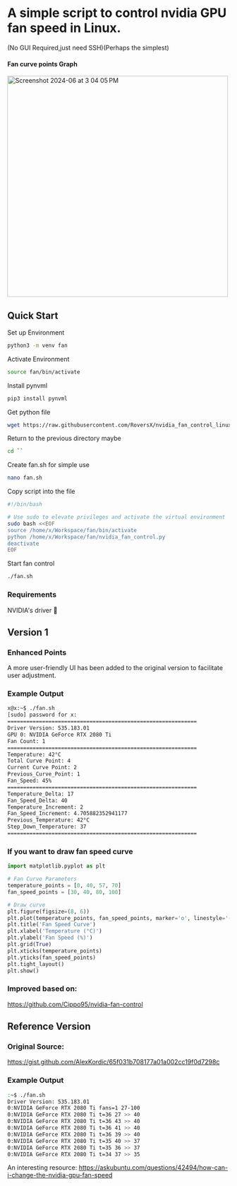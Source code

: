 # A simple script to control nvidia GPU fan speed in Linux.
(No GUI Required,just need SSH)(Perhaps the simplest)

#### Fan curve points Graph
<img width="500" alt="Screenshot 2024-06 at 3 04 05 PM" src="https://github.com/RoversX/nvndia_fan__control_linux/assets/85817538/a25a720f-ac68-487a-b760-2c81b5b74136">

## Quick Start 
Set up Environment
```bash
python3 -m venv fan
```
Activate Environment
```bash
source fan/bin/activate
```
Install pynvml
```bash
pip3 install pynvml
```
Get python file
```bash
wget https://raw.githubusercontent.com/RoversX/nvidia_fan_control_linux/main/nvidia_fan_control.py
```
Return to the previous directory maybe
```bash
cd ``
```
Create fan.sh for simple use
```bash
nano fan.sh
```
Copy script into the file
```sh
#!/bin/bash

# Use sudo to elevate privileges and activate the virtual environment
sudo bash <<EOF
source /home/x/Workspace/fan/bin/activate
python /home/x/Workspace/fan/nvidia_fan_control.py
deactivate
EOF
```
Start fan control
```bash
./fan.sh
```
### Requirements

NVIDIA's driver 🤗

## Version 1

### Enhanced Points
A more user-friendly UI has been added to the original version to facilitate user adjustment.
### Example Output
```bash
x@x:~$ ./fan.sh
[sudo] password for x: 
============================================================
Driver Version: 535.183.01
GPU 0: NVIDIA GeForce RTX 2080 Ti
Fan Count: 1
============================================================
Temperature: 42°C
Total Curve Point: 4
Current Curve Point: 2
Previous_Curve_Point: 1
Fan_Speed: 45%
============================================================
Temperature_Delta: 17
Fan_Speed_Delta: 40
Temperature_Increment: 2
Fan_Speed_Increment: 4.705882352941177
Previous_Temperature: 42°C
Step_Down_Temperature: 37
============================================================

```

### If you want to draw fan speed curve
```py
import matplotlib.pyplot as plt

# Fan Curve Parameters
temperature_points = [0, 40, 57, 70]
fan_speed_points = [30, 40, 80, 100]

# Draw curve
plt.figure(figsize=(8, 6))
plt.plot(temperature_points, fan_speed_points, marker='o', linestyle='-', color='b', markersize=8)
plt.title('Fan Speed Curve')
plt.xlabel('Temperature (°C)')
plt.ylabel('Fan Speed (%)')
plt.grid(True)
plt.xticks(temperature_points)
plt.yticks(fan_speed_points)
plt.tight_layout()
plt.show()
```

### Improved based on: 
https://github.com/Cippo95/nvidia-fan-control



## Reference Version

### Original Source:

https://gist.github.com/AlexKordic/65f031b708177a01a002cc19f0d7298c

### Example Output


```bash
:~$ ./fan.sh
Driver Version: 535.183.01
0:NVIDIA GeForce RTX 2080 Ti fans=1 27-100
0:NVIDIA GeForce RTX 2080 Ti t=36 27 >> 40
0:NVIDIA GeForce RTX 2080 Ti t=36 43 >> 40
0:NVIDIA GeForce RTX 2080 Ti t=36 41 >> 40
0:NVIDIA GeForce RTX 2080 Ti t=36 39 >> 40
0:NVIDIA GeForce RTX 2080 Ti t=35 40 >> 37
0:NVIDIA GeForce RTX 2080 Ti t=35 36 >> 37
0:NVIDIA GeForce RTX 2080 Ti t=34 37 >> 35

```



An interesting resource: https://askubuntu.com/questions/42494/how-can-i-change-the-nvidia-gpu-fan-speed
